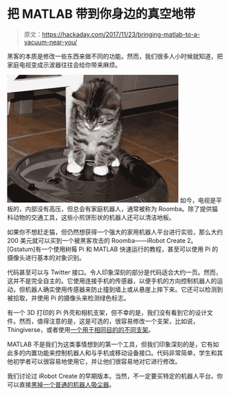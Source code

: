 # 把 MATLAB 带到你身边的真空地带

> 原文：<https://hackaday.com/2017/11/23/bringing-matlab-to-a-vacuum-near-you/>

黑客的本质是修改一些东西来做不同的功能。然而，我们很多人小时候就知道，把家庭电视变成示波器往往会给你带来麻烦。

[![](img/adb776208a5be0851b5e6388f93c3cad.png)](https://hackaday.com/wp-content/uploads/2017/11/catvac.png) 如今，电视是平板的，内部没有高压，但总会有家庭机器人，通常被称为 Roomba。除了提供猫科动物的交通工具，这些小煎饼形状的机器人还可以清洁地板。

如果你不想赶走猫，但仍然想获得一个强大的家用机器人平台进行实验，那么大约 200 美元就可以买到一个被黑客攻击的 Roomba——iRobot Create 2。[Gstatum]有一个使用树莓 Pi 和 MATLAB 快速运行的教程，甚至可以使用 Pi 的摄像头进行基本的对象识别。

代码甚至可以与 Twitter 接口。令人印象深刻的部分是代码适合大约一页。然而，这并不是完全自主的。它使用连接手机的传感器，以便手机的方向控制机器人的运动，但机器人确实使用传感器来防止撞到墙上或从悬崖上摔下来。它还可以检测到被拾取，并使用 Pi 的摄像头来检测绿色标志。

有一个 3D 打印的 Pi 外壳和相机支架，但不幸的是，我们没有看到它的设计文件。然而，值得注意的是，这是可选的，很容易修改一个支架，比如说，Thingiverse，或者使用[一个用于相同目的的不同支架](https://www.thingiverse.com/thing:687823)。

MATLAB 不是我们为这类事情想到的第一个工具，但我们印象深刻的是，它有如此多的内置功能来控制机器人和与手机或移动设备接口。代码非常简单，学生和其他初学者可以很容易地使用它，并让他们很容易地对它进行修改。

我们讨论过 iRobot Create 的早期版本。当然，不一定要买特定的机器人平台。你可以直接[黑掉一个普通的机器人吸尘器](https://hackaday.com/2017/06/12/new-brain-for-smart-vacuum/)。